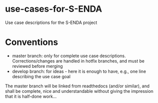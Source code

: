# use-cases-for-S-ENDA
Use case descriptions for the S-ENDA project

# Conventions

* master branch: only for complete use case descriptions. Corrections/changes are handled in hotfix
  branches, and must be reviewed before merging
* develop branch: for ideas - here it is enough to have, e.g., one line describing the use case goal

The master branch will be linked from readthedocs (and/or similar), and shall be complete, nice and
understandable without giving the impression that it is half-done work...
